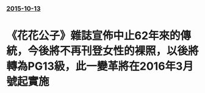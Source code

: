 ### [2015-10-13](/news/2015/10/13/index.md)

##### 
# 《花花公子》雜誌宣佈中止62年來的傳統，今後將不再刊登女性的裸照，以後將轉為PG13級，此一變革將在2016年3月號起實施




